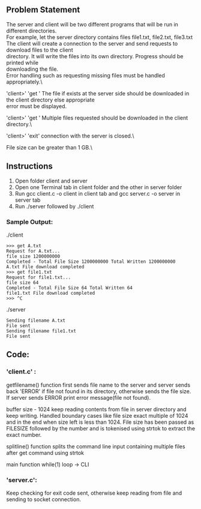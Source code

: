 ## Problem Statement
The server and client will be two different programs that will be run in different directories.\
For example, let the server directory contains files file1.txt, file2.txt, file3.txt\
The client will create a connection to the server and send requests to download files to the client\
directory. It will write the files into its own directory. Progress should be printed while\
downloading the file.\
Error handling such as requesting missing files must be handled appropriately.\

'client>' 'get <fileName>'
The file if exists at the server side should be downloaded in the client directory else appropriate\
error must be displayed.

'client>' 'get <file1> <file2> <file3>'
Multiple files requested should be downloaded in the client directory.\

'client>' 'exit'
connection with the server is closed.\

File size can be greater than 1 GB.\

## Instructions
1. Open folder client and server
2. Open one Terminal tab in client folder and the other in server folder
3. Run gcc client.c -o client in client tab and gcc server.c -o server in server tab
4. Run ./server followed by ./client

### Sample Output:
./client

```
>>> get A.txt
Request for A.txt...
file size 1200000000
Completed - Total File Size 1200000000 Total Written 1200000000
A.txt File download completed
>>> get file1.txt
Request for file1.txt...
file size 64
Completed - Total File Size 64 Total Written 64
file1.txt File download completed
>>> ^C
```

./server 
```
Sending filename A.txt
File sent
Sending filename file1.txt
File sent
```

## Code:
### 'client.c' : 

getfilename() function
first sends file name to the server and server sends back 'ERROR' if file not found in its directory, otherwise sends the file size.
If server sends ERROR print error message(file not found).

buffer size - 1024
keep reading contents from file in server directory and keep writing. Handled boundary cases like file size exact multiple of 1024 and in the end when size left is less than 1024. 
File size has been passed as FILESIZE followed by the number and is tokenised using strtok to extract the exact number.

splitline() function 
splits the command line input containing multiple files after get command using strtok

main function while(1) loop -> CLI

### 'server.c':
Keep checking for exit code sent, otherwise keep reading from file and sending to socket connection.